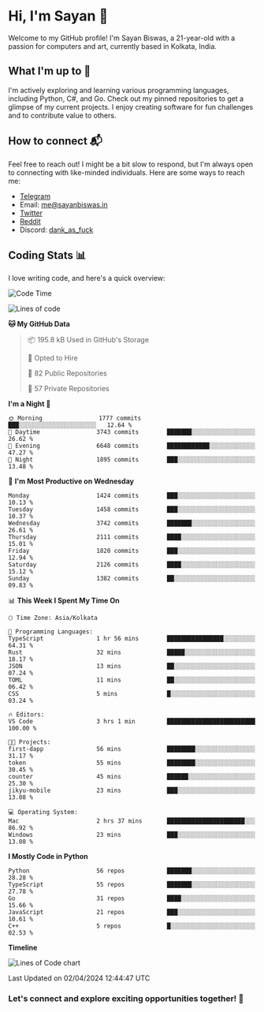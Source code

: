 # Hi, I'm Sayan 👋

Welcome to my GitHub profile! I'm Sayan Biswas, a 21-year-old with a passion for computers and art, currently based in Kolkata, India.

## What I'm up to 🚀

I'm actively exploring and learning various programming languages, including Python, C#, and Go. Check out my pinned repositories to get a glimpse of my current projects. I enjoy creating software for fun challenges and to contribute value to others.

## How to connect 📬

Feel free to reach out! I might be a bit slow to respond, but I'm always open to connecting with like-minded individuals. Here are some ways to reach me:

- [Telegram](https://t.me/dank_as_fuck)
- Email: [me@sayanbiswas.in](mailto:me@sayanbiswas.in)
- [Twitter](https://twitter.com/TheDankDel)
- [Reddit](https://www.reddit.com/user/dank_as_fuck_/)
- Discord: [dank_as_fuck](https://discordapp.com/users/506536929152466945)

## Coding Stats 📊

I love writing code, and here's a quick overview:

<!--START_SECTION:waka-->
![Code Time](http://img.shields.io/badge/Code%20Time-1%2C581%20hrs%2022%20mins-blue)

![Lines of code](https://img.shields.io/badge/From%20Hello%20World%20I%27ve%20Written-7.8%20million%20lines%20of%20code-blue)

**🐱 My GitHub Data** 

> 📦 195.8 kB Used in GitHub's Storage 
 > 
> 💼 Opted to Hire
 > 
> 📜 82 Public Repositories 
 > 
> 🔑 57 Private Repositories 
 > 
**I'm a Night 🦉** 

```text
🌞 Morning                1777 commits        ███░░░░░░░░░░░░░░░░░░░░░░   12.64 % 
🌆 Daytime                3743 commits        ███████░░░░░░░░░░░░░░░░░░   26.62 % 
🌃 Evening                6648 commits        ████████████░░░░░░░░░░░░░   47.27 % 
🌙 Night                  1895 commits        ███░░░░░░░░░░░░░░░░░░░░░░   13.48 % 
```
📅 **I'm Most Productive on Wednesday** 

```text
Monday                   1424 commits        ███░░░░░░░░░░░░░░░░░░░░░░   10.13 % 
Tuesday                  1458 commits        ███░░░░░░░░░░░░░░░░░░░░░░   10.37 % 
Wednesday                3742 commits        ███████░░░░░░░░░░░░░░░░░░   26.61 % 
Thursday                 2111 commits        ████░░░░░░░░░░░░░░░░░░░░░   15.01 % 
Friday                   1820 commits        ███░░░░░░░░░░░░░░░░░░░░░░   12.94 % 
Saturday                 2126 commits        ████░░░░░░░░░░░░░░░░░░░░░   15.12 % 
Sunday                   1382 commits        ██░░░░░░░░░░░░░░░░░░░░░░░   09.83 % 
```


📊 **This Week I Spent My Time On** 

```text
🕑︎ Time Zone: Asia/Kolkata

💬 Programming Languages: 
TypeScript               1 hr 56 mins        ████████████████░░░░░░░░░   64.31 % 
Rust                     32 mins             █████░░░░░░░░░░░░░░░░░░░░   18.17 % 
JSON                     13 mins             ██░░░░░░░░░░░░░░░░░░░░░░░   07.24 % 
TOML                     11 mins             ██░░░░░░░░░░░░░░░░░░░░░░░   06.42 % 
CSS                      5 mins              █░░░░░░░░░░░░░░░░░░░░░░░░   03.24 % 

🔥 Editors: 
VS Code                  3 hrs 1 min         █████████████████████████   100.00 % 

🐱‍💻 Projects: 
first-dapp               56 mins             ████████░░░░░░░░░░░░░░░░░   31.17 % 
token                    55 mins             ████████░░░░░░░░░░░░░░░░░   30.45 % 
counter                  45 mins             ██████░░░░░░░░░░░░░░░░░░░   25.30 % 
jikyu-mobile             23 mins             ███░░░░░░░░░░░░░░░░░░░░░░   13.08 % 

💻 Operating System: 
Mac                      2 hrs 37 mins       ██████████████████████░░░   86.92 % 
Windows                  23 mins             ███░░░░░░░░░░░░░░░░░░░░░░   13.08 % 
```

**I Mostly Code in Python** 

```text
Python                   56 repos            ███████░░░░░░░░░░░░░░░░░░   28.28 % 
TypeScript               55 repos            ███████░░░░░░░░░░░░░░░░░░   27.78 % 
Go                       31 repos            ████░░░░░░░░░░░░░░░░░░░░░   15.66 % 
JavaScript               21 repos            ███░░░░░░░░░░░░░░░░░░░░░░   10.61 % 
C++                      5 repos             █░░░░░░░░░░░░░░░░░░░░░░░░   02.53 % 
```



**Timeline**

![Lines of Code chart](https://raw.githubusercontent.com/Dank-del/Dank-del/main/assets/bar_graph.png)


 Last Updated on 02/04/2024 12:44:47 UTC
<!--END_SECTION:waka-->

### Let's connect and explore exciting opportunities together! 🚀

